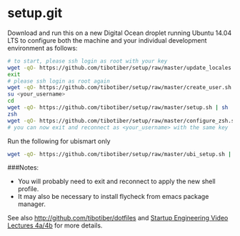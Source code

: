 setup.git
=========
Download and run this on a new Digital Ocean droplet running Ubuntu 14.04 LTS to
configure both the machine and your individual development environment as
follows:

```sh
# to start, please ssh login as root with your key
wget -qO- https://github.com/tibotiber/setup/raw/master/update_locales.sh | sh
exit
# please ssh login as root again
wget -qO- https://github.com/tibotiber/setup/raw/master/create_user.sh | sh
su <your_username>
cd
wget -qO- https://github.com/tibotiber/setup/raw/master/setup.sh | sh
zsh
wget -qO- https://github.com/tibotiber/setup/raw/master/configure_zsh.sh | zsh
# you can now exit and reconnect as <your_username> with the same key
```
Run the following for ubismart only
```sh
wget -qO- https://github.com/tibotiber/setup/raw/master/ubi_setup.sh | sh
```

###Notes: 
* You will probably need to exit and reconnect to apply the new shell profile.
* It may also be necessary to install flycheck from emacs package manager.

See also http://github.com/tibotiber/dotfiles and
[Startup Engineering Video Lectures 4a/4b](https://class.coursera.org/startup-001/lecture/index)
for more details.





